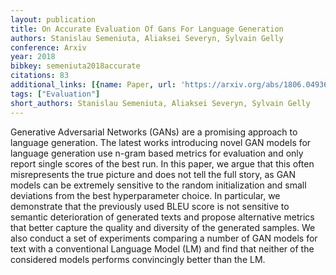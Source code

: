 ```yaml
---
layout: publication
title: On Accurate Evaluation Of Gans For Language Generation
authors: Stanislau Semeniuta, Aliaksei Severyn, Sylvain Gelly
conference: Arxiv
year: 2018
bibkey: semeniuta2018accurate
citations: 83
additional_links: [{name: Paper, url: 'https://arxiv.org/abs/1806.04936'}]
tags: ["Evaluation"]
short_authors: Stanislau Semeniuta, Aliaksei Severyn, Sylvain Gelly
---
```

Generative Adversarial Networks (GANs) are a promising approach to language
generation. The latest works introducing novel GAN models for language
generation use n-gram based metrics for evaluation and only report single
scores of the best run. In this paper, we argue that this often misrepresents
the true picture and does not tell the full story, as GAN models can be
extremely sensitive to the random initialization and small deviations from the
best hyperparameter choice. In particular, we demonstrate that the previously
used BLEU score is not sensitive to semantic deterioration of generated texts
and propose alternative metrics that better capture the quality and diversity
of the generated samples. We also conduct a set of experiments comparing a
number of GAN models for text with a conventional Language Model (LM) and find
that neither of the considered models performs convincingly better than the LM.